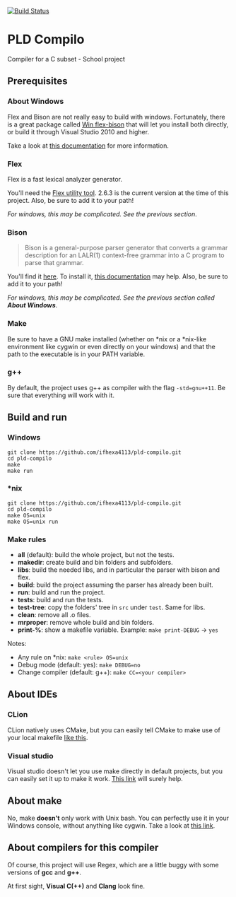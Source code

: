 [![Build Status](https://travis-ci.org/ifhexa4113/pld-compilo.svg?branch=master)](https://travis-ci.org/ifhexa4113/pld-compilo)

# PLD Compilo
Compiler for a C subset - School project

## Prerequisites
### About Windows
Flex and Bison are not really easy to build with windows.
Fortunately, there is a great package called
[Win flex-bison](https://github.com/lexxmark/winflexbison)
that will let you install both directly,
or build it through Visual Studio 2010 and higher.

Take a look at [this documentation](https://sourceforge.net/p/winflexbison/wiki/Visual%20Studio%20custom%20build%20rules/)
for more information.

### Flex
Flex is a fast lexical analyzer generator.

You'll need the [Flex utility tool](https://github.com/westes/flex/releases).
2.6.3 is the current version at the time of this project.
Also, be sure to add it to your path!

_For windows, this may be complicated. See the previous section_.

### Bison
> Bison is a general-purpose parser generator that converts
a grammar description for an LALR(1) context-free grammar
into a C program to parse that grammar.

You'll find it [here](https://www.gnu.org/software/bison/).
To install it, [this documentation](https://geeksww.com/tutorials/miscellaneous/bison_gnu_parser_generator/installation/installing_bison_gnu_parser_generator_ubuntu_linux.php)
may help.
Also, be sure to add it to your path!

_For windows, this may be complicated.
See the previous section called **About Windows**_.

### Make
Be sure to have a GNU make installed (whether on *nix or a *nix-like environment
like cygwin or even directly on your windows)
and that the path to the executable is in your PATH variable.

### g++
By default, the project uses g++ as compiler with the flag `-std=gnu++11`.
Be sure that everything will work with it.

## Build and run
### Windows
```shell
git clone https://github.com/ifhexa4113/pld-compilo.git
cd pld-compilo
make
make run
```

### *nix
```shell
git clone https://github.com/ifhexa4113/pld-compilo.git
cd pld-compilo
make OS=unix
make OS=unix run
```

### Make rules
* **all** (default): build the whole project, but not the tests.
* **makedir**: create build and bin folders and subfolders.
* **libs**: build the needed libs, and in particular the parser with bison and flex.
* **build**: build the project assuming the parser has already been built.
* **run**: build and run the project.
* **tests**: build and run the tests.
* **test-tree**: copy the folders' tree in `src` under `test`. Same for libs.
* **clean**: remove all .o files.
* **mrproper**: remove whole build and bin folders.
* **print-%**: show a makefile variable. Example: `make print-DEBUG` -> `yes`

Notes:
* Any rule on *nix: `make <rule> OS=unix`
* Debug mode (default: yes): `make DEBUG=no`
* Change compiler (default: g++): `make CC=<your compiler>`

## About IDEs
### CLion
CLion natively uses CMake,
but you can easily tell CMake to make use of your local makefile
[like this](http://stackoverflow.com/questions/26918459/using-local-makefile-for-clion-instead-of-cmake).

### Visual studio
Visual studio doesn't let you use make directly in default projects,
but you can easily set it up to make it work.
[This link](https://msdn.microsoft.com/en-us/library/txcwa2xx.aspx) will surely help.

## About make
No, make **doesn't** only work with Unix bash.
You can perfectly use it in your Windows console, without anything like cygwin.
Take a look at [this link](http://gnuwin32.sourceforge.net/packages/make.htm).

## About compilers for this compiler
Of course, this project will use Regex,
which are a little buggy with some versions of **gcc** and **g++**.

At first sight, **Visual C(++)** and **Clang** look fine.
